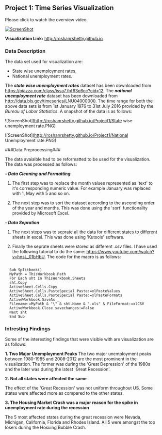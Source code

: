 ## Project 1: Time Series Visualization 


Please click to watch the overview video.

[![ScreenShot](http://roshanrshetty.github.io/Project1/Project1.PNG)](http://roshanrshetty.github.io/Project1/Project1.mp4)

**Visualization Link:** http://roshanrshetty.github.io

### Data Description

The data set used for visualization are:
 - State wise unemployment rates,
 - National unemployment rates.
 
The ***state wise unemployment rates*** dataset has been downloaded from https://piazza.com/class/issa77pf63o6oc?cid=12. The ***national unemployment rate*** dataset has been downloaded from http://data.bls.gov/timeseries/LNU04000000. The time range for both the above data sets is from 1st January 1976 to 31st July 2016 provided by the *Bureau of Labor Statistics*. A snapshot of the data is as follows:

![ScreenShot](http://roshanrshetty.github.io/Project1/State wise unemployment rate.PNG)

![ScreenShot](http://roshanrshetty.github.io/Project1/National Unemployment rate.PNG)



###Data Preprocessing###

The data avaialble had to be reformatted to be used for the visualization. The data was processed as follows:

***- Data Cleaning and Formatting***

1. The first step was to replace the month values represented as 'text' to it's corresponding numeric value. For example January was replaced with 1, May with 5 and so on.

2. The next step was to sort the dataset according to the ascending order of the year and months. This was done using the 'sort' functionality provided by Microsoft Excel.

***- Data Sepration***

1. The next steps was to seprate all the data for different states to different sheets in excel. This was done using 'Kutools' software.

2. Finally the seprate sheets were stored as different .csv files. I have used the following tutorial to do the same: https://www.youtube.com/watch?v=hnsL_01bHbU. The code for the macro is as follows:

  ```

    Sub Splitbook()
    MyPath = ThisWorkbook.Path
    For Each sht In ThisWorkbook.Sheets
    sht.Copy
    ActiveSheet.Cells.Copy
    ActiveSheet.Cells.PasteSpecial Paste:=xlPasteValues
    ActiveSheet.Cells.PasteSpecial Paste:=xlPasteFormats
    ActiveWorkbook.SaveAs _
    Filename:=MyPath & "\" & sht.Name & ".xls" & FileFormat:=xlCSV
    ActiveWorkbook.Close savechanges:=False
    Next sht
    End Sub

  ```

### Intresting Findings

Some of the interesting findings that were visible with are visualization are as follows:

**1. Two Major Unemployment Peaks**
The two major unemployment peaks between 1980-1985 and 2008-2012 are the most prominent in the visualization. The former was during the 'Great Depression' of the 1980s and the later was during the latest 'Great Recession'.

**2. Not all states were affected the same**

The effect of the 'Great Recession' was not uniform throughout US. Some states were affected more as compared to the other states.

**3. The Housing Market Crash was a major reason for the spike in unemployment rate during the recession**

The 5 most affected states during the great recession were Nevada, Michigan, California, Florida and Rhodes Island. All 5 were amongst the top losers during the Hosuing Bubble Crash.




